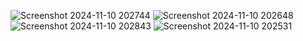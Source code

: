 ![Screenshot 2024-11-10 202744](https://github.com/user-attachments/assets/fd922d3b-908b-470d-aed4-6efdcce2bf47)
![Screenshot 2024-11-10 202648](https://github.com/user-attachments/assets/c25929a6-65d4-47e3-89ae-fc201305509d)
![Screenshot 2024-11-10 202843](https://github.com/user-attachments/assets/28590e6a-3761-4e23-9498-fc1797766750)
![Screenshot 2024-11-10 202531](https://github.com/user-attachments/assets/c6615cde-0a7e-404c-b68d-fc566c55ccef)
